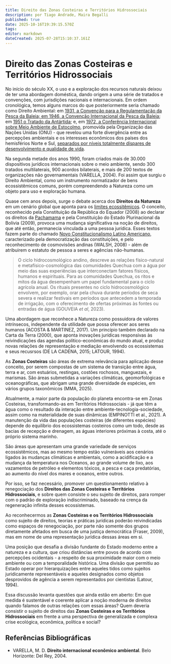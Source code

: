 ```yaml
---
title: Direito das Zonas Costeiras e Territórios Hidrossociais
description: por Tiago Andrade, Maira Begalli
published: true
date: 2025-10-16T19:39:15.570Z
tags: 
editor: markdown
dateCreated: 2025-07-28T15:10:37.161Z
---
```


# Direito das Zonas Costeiras e Territórios Hidrossociais

No início do século XX, o uso e a exploração dos recursos naturais deixou de ter uma abordagem doméstica, dando origem a uma série de tratados e convenções, com jurisdições nacionais e internacionais. Em ordem cronológica, temos alguns marcos do que posteriormente seria chamado como Direito Ambiental: em [1931, a Convenção para a Regulamentação da Pesca da Baleia; em 1946, a Convenção Internacional da Pesca da Baleia](https://ojs.upf.br/index.php/rhdt/article/view/13440); em [1951 o Tratado da Antártida](https://www.ats.aq/e/antarctictreaty.html); e, em [1972, a Conferência Internacional sobre Meio Ambiente de Estocolmo](https://www.un.org/en/conferences/environment/stockholm1972), promovida pela Organização das Nações Unidas (ONU) - que revelou uma forte divergência entre as percepções ambientais e os interesses econômicos dos países dos hemisférios Norte e Sul, [separados por níveis totalmente díspares de desenvolvimento e qualidade de vida](https://www.unep.org/pt-br/noticias-e-reportagens/reportagem/o-que-voce-precisa-saber-sobre-estocolmo50). 

Na segunda metade dos anos 1990, foram criados mais de 30.000 dispositivos jurídicos internacionais sobre o meio ambiente, sendo 300 tratados multilaterais, 900 acordos bilaterais, e mais de 200 textos de organizações não governamentais (VARELLA, 2004). Foi assim que surgiu o Direito Ambiental, como um instrumento normatizador de bens ecossistêmicos comuns, porém compreendendo a Natureza como um objeto para uso e exploração humana.

Quase cem anos depois, surge o debate acerca dos **Direitos da Natureza** em um cenário global que aponta para os [limites ecossitêmicos](https://www.stockholmresilience.org/research/planetary-boundaries.html). O conceito, reconhecido pela Constituição da República do Equador (2008) ao  declarar os direitos da [Pachamama](https://www.jusbrasil.com.br/artigos/a-natureza-como-sujeito-de-direitos/1663473408) e pela Constituição do Estado Plurinacional da Bolívia (2009), provoca uma mudança significativa na noção de direitos, que até então, permanecia vinculada a uma pessoa jurídica. Esses textos fazem parte do chamado [Novo Constitucionalismo Latino Americano](https://doi.org/10.12957/dep.2017.23083), caracterizado pela democratização das constituições, e pelo reconhecimento de cosmovisões andinas (WALSH, 2008) - além de atribuirem o estatuto de pessoa a seres e agências não-humanas.

> O ciclo hidrocosmológico andino, descreve as relações físico-natural e metafísico-cosmológica das comunidades Quechua com a água por meio das suas experiências que interconectam fatores físicos, humanos e espirituais. Para as comunidades Quechua, os ritos e mitos da água desempenham um papel fundamental para o ciclo agrícola anual. Os rituais presentes no ciclo hidrocosmológico envolvem, por exemplo, orar pela chuva durante períodos de seca severa e realizar festivais em períodos que antecedem a temporada de irrigação, com o oferecimento de ofertas próximas às fontes ou entradas de água (GOUVEIA *et al*, 2023).

Uma abordagem que reconhece a Natureza como possuidora de valores intrínsecos, independente da utilidade que possa oferecer aos seres humanos (ACOSTA & MARTINEZ, 2017). Um princípio também declarado na Carta da Terra (2000), que aponta inovações jurídicas responsivas às reivindicações das agendas político-econômicas do mundo atual, e produz novas relações de representação e mediação envolvendo os ecossistemas e seus recusrsos (DE LA CADENA, 2015; LATOUR, 1994). 

As **Zonas Costeiras** são áreas de extrema relevância para aplicação desse conceito, por serem compostas de um sistema de transição entre água, terra e ar, com estuários, restingas, costões rochosos, manguezais, e marismas. São áreas submetidas a variações climáticas, geomorfológicas e oceanográficas, que abrigam uma grande diversidade de espécies, em vários grupos taxonômicos (MMA, 2025).

Atualmente, a maior parte da população do planeta encontra-se em Zonas Costeiras, transformando-as em Territórios Hidrossociais - já que têm a água como o resultado da interação entre ambiente-tecnologia-sociedade, assim como na materialidade de suas dinâmicas (EMPINOTTI et al., 2021). A manutenção da vida das populações costeiras (de diferentes espécies) depende do equilíbrio dos ecossistemas costeiros como um todo, desde as bacias de recepção e drenagem, as águas interiores próximas à costa, até o próprio sistema marinho. 

São áreas que apresentam uma grande variedade de serviços ecossistêmicos, mas ao mesmo tempo estão vulneráveis aos cenários ligados às mudanças climáticas e ambientais, como a acidificação e a mudança da temperatura nos Oceanos, ao grande volume de lixo, aos vazamentos de petróleo e elementos tóxicos, a pesca e caça predatórias, ao aumento do nível dos mares e oceanos, entre outros. 

Por isso, se faz necessário, promover um questionamento relativo à renegociação dos **Direitos das Zonas Costeiras e Territórios Hidrossociais**, e sobre quem consiste o seu sujeito de direitos, para romper com o padrão de exploração indiscriminado, baseado na crença da regeneração infinita desses ecossistemas.

Ao reconhecermos as **Zonas Costeiras e os Territórios Hidrossociais** como sujeito de direitos, teorias e práticas jurídicas poderão reivindicadas como espaços de renegociação, por parte não somente dos grupos diretamente afetados em busca de uma justiça democrática (Fraser, 2009), mas em nome de uma representação jurídica dessas áreas em si.  

Uma posição que desafia a divisão fundante do Estado moderno entre a natureza e a cultura, que criou distâncias entre povos de acordo com percepções ocidentais  - a respeito de sua proximidade maior com o meio ambiente ou com a temporalidade histórica. Uma divisão que permitiu ao Estado operar por hierarquizações entre aqueles tidos como sujeitos juridicamente representáveis e aqueles designados como objetos desprovidos de agência a serem representados por cientistas (Latour, 1994).

Essa discussão levanta questões que ainda estão em aberto: Em que medida é sustentável e coerente aplicar a noção moderna de direitos quando falamos de outras relações com essas áreas? Quem deveria consistir o sujeito de direitos das **Zonas Costeiras e os Territórios Hidrossociais** em frente a uma perspectiva de generalizada e complexa crise ecológica, econômica, política e social?


## Referências Bibliográficas

- VARELLA, M. D. **Direito internacional econômico ambiental**. Belo Horizonte: Del Rey, 2004.
